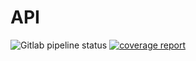 # API
![Gitlab pipeline status](https://img.shields.io/gitlab/pipeline/Manon-Rbd/API)
[![coverage report](https://gitlab.com/Manon-Rbd/API/badges/master/coverage.svg)](https://gitlab.com/Manon-Rbd/API/-/commits/master)
